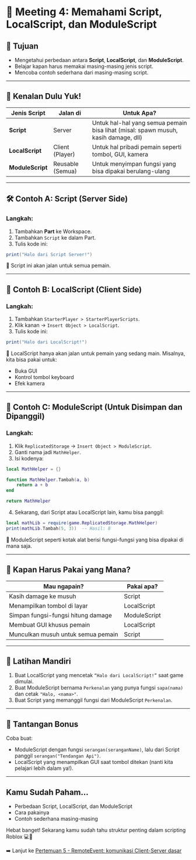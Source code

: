 # 🧠 Meeting 4: Memahami Script, LocalScript, dan ModuleScript

## 🎯 Tujuan

- Mengetahui perbedaan antara **Script**, **LocalScript**, dan **ModuleScript**.
- Belajar kapan harus memakai masing-masing jenis script.
- Mencoba contoh sederhana dari masing-masing script.

---

## 🧾 Kenalan Dulu Yuk!

| Jenis Script     | Jalan di         | Untuk Apa?                                                                         |
| ---------------- | ---------------- | ---------------------------------------------------------------------------------- |
| **Script**       | Server           | Untuk hal-hal yang semua pemain bisa lihat (misal: spawn musuh, kasih damage, dll) |
| **LocalScript**  | Client (Player)  | Untuk hal pribadi pemain seperti tombol, GUI, kamera                               |
| **ModuleScript** | Reusable (Semua) | Untuk menyimpan fungsi yang bisa dipakai berulang-ulang                            |

---

## 🛠️ Contoh A: Script (Server Side)

### Langkah:

1. Tambahkan **Part** ke Workspace.
2. Tambahkan `Script` ke dalam Part.
3. Tulis kode ini:

```lua
print("Halo dari Script Server!")
```

🧠 Script ini akan jalan untuk semua pemain.

---

## 🧰 Contoh B: LocalScript (Client Side)

### Langkah:

1. Tambahkan `StarterPlayer > StarterPlayerScripts`.
2. Klik kanan → `Insert Object > LocalScript`.
3. Tulis kode ini:

```lua
print("Halo dari LocalScript!")
```

🧠 LocalScript hanya akan jalan untuk pemain yang sedang main. Misalnya, kita bisa pakai untuk:

- Buka GUI
- Kontrol tombol keyboard
- Efek kamera

---

## 🔁 Contoh C: ModuleScript (Untuk Disimpan dan Dipanggil)

### Langkah:

1. Klik `ReplicatedStorage` → `Insert Object > ModuleScript`.
2. Ganti nama jadi `MathHelper`.
3. Isi kodenya:

```lua
local MathHelper = {}

function MathHelper.Tambah(a, b)
	return a + b
end

return MathHelper
```

4. Sekarang, dari Script atau LocalScript lain, kamu bisa panggil:

```lua
local mathLib = require(game.ReplicatedStorage.MathHelper)
print(mathLib.Tambah(5, 3))  -- Hasil: 8
```

🧠 ModuleScript seperti kotak alat berisi fungsi-fungsi yang bisa dipakai di mana saja.

---

## 🎯 Kapan Harus Pakai yang Mana?

| Mau ngapain?                       | Pakai apa?   |
| ---------------------------------- | ------------ |
| Kasih damage ke musuh              | Script       |
| Menampilkan tombol di layar        | LocalScript  |
| Simpan fungsi-fungsi hitung damage | ModuleScript |
| Membuat GUI khusus pemain          | LocalScript  |
| Munculkan musuh untuk semua pemain | Script       |

---

## 🧠 Latihan Mandiri

1. Buat LocalScript yang mencetak `“Halo dari LocalScript!”` saat game dimulai.
2. Buat ModuleScript bernama `Perkenalan` yang punya fungsi `sapa(nama)` dan cetak `"Halo, <nama>"`.
3. Buat Script yang memanggil fungsi dari ModuleScript `Perkenalan`.

---

## 🧪 Tantangan Bonus

Coba buat:

- ModuleScript dengan fungsi `serangan(seranganName)`, lalu dari Script panggil `serangan("Tendangan Api")`.
- LocalScript yang menampilkan GUI saat tombol ditekan (nanti kita pelajari lebih dalam ya!).

---

## Kamu Sudah Paham...

- Perbedaan Script, LocalScript, dan ModuleScript
- Cara pakainya
- Contoh sederhana masing-masing

Hebat banget! Sekarang kamu sudah tahu struktur penting dalam scripting Roblox 💻🧠

➡️ Lanjut ke [Pertemuan 5 - RemoteEvent: komunikasi Client-Server dasar](https://github.com/ihksanghazi/ScriptingRobloxTutorial/tree/Pertemuan_5)
